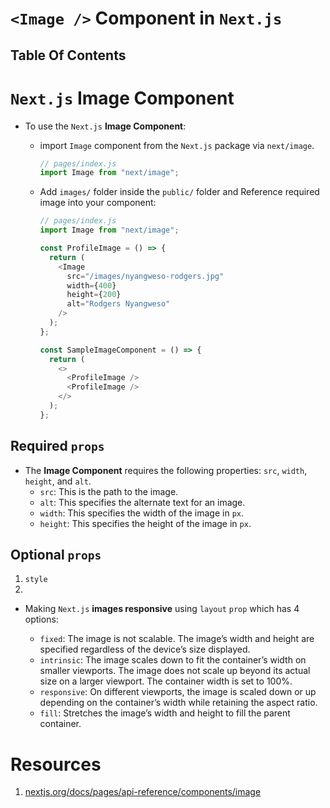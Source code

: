 # `<Image />` Component in `Next.js`

## Table Of Contents

# `Next.js` Image Component

- To use the `Next.js` **Image Component**:

  - import `Image` component from the `Next.js` package via `next/image`.

    ```js
    // pages/index.js
    import Image from "next/image";
    ```

  - Add `images/` folder inside the `public/` folder and Reference required image into your component:

    ```js
    // pages/index.js
    import Image from "next/image";

    const ProfileImage = () => {
      return (
        <Image
          src="/images/nyangweso-rodgers.jpg"
          width={400}
          height={200}
          alt="Rodgers Nyangweso"
        />
      );
    };

    const SampleImageComponent = () => {
      return (
        <>
          <ProfileImage />
          <ProfileImage />
        </>
      );
    };
    ```

## Required `props`

- The **Image Component** requires the following properties: `src`, `width`, `height`, and `alt`.
  - `src`: This is the path to the image.
  - `alt`: This specifies the alternate text for an image.
  - `width`: This specifies the width of the image in `px`.
  - `height`: This specifies the height of the image in `px`.

## Optional `props`

1. `style`
2.

- Making `Next.js` **images responsive** using `layout` `prop` which has 4 options:

  - `fixed`: The image is not scalable. The image’s width and height are specified regardless of the device’s size displayed.
  - `intrinsic`: The image scales down to fit the container’s width on smaller viewports. The image does not scale up beyond its actual size on a larger viewport. The container width is set to 100%.
  - `responsive`: On different viewports, the image is scaled down or up depending on the container’s width while retaining the aspect ratio.
  - `fill`: Stretches the image’s width and height to fill the parent container.

# Resources

1. [nextjs.org/docs/pages/api-reference/components/image](https://nextjs.org/docs/pages/api-reference/components/image)
